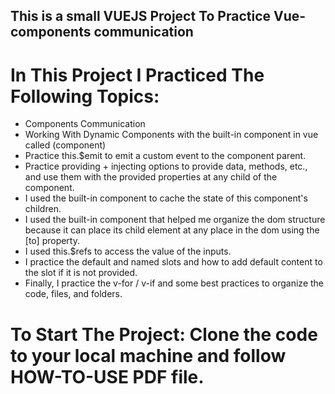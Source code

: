 ## This is a small VUEJS Project To Practice Vue-components communication
# In This Project I Practiced The Following Topics:
- Components Communication
- Working With Dynamic Components with the built-in component in vue called (component)
- Practice this.$emit to emit a custom  event to the component parent.
- Practice providing + injecting options to provide data, methods, etc., and use them with the provided properties at any child of the component.
- I used the <keep-alive></keep-alive> built-in component to cache the state of this component's children.
-  I used the <teleport to="any place in the dom"></teleport> built-in component that helped me organize the dom structure because it can place its child element at any place in the dom using the [to] property.
-  I used this.$refs to access the value of the inputs.
-  I practice the default and named slots and how to add default content to the slot if it is not provided.
-  Finally, I practice the v-for / v-if and some best practices to organize the code, files, and folders.

# To Start The Project: Clone the code to your local machine and follow HOW-TO-USE PDF file.
